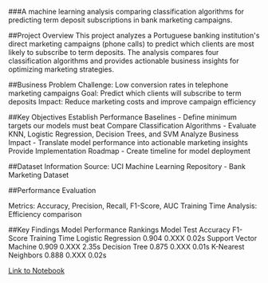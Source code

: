 ###A  machine learning analysis comparing classification algorithms for predicting term deposit subscriptions in bank marketing campaigns.

##Project Overview
This project analyzes a Portuguese banking institution's direct marketing campaigns (phone calls) to predict which clients are most likely to subscribe to term deposits. 
The analysis compares four classification algorithms and provides actionable business insights for optimizing marketing strategies.

##Business Problem
Challenge: Low conversion rates in telephone marketing campaigns
Goal: Predict which clients will subscribe to term deposits
Impact: Reduce marketing costs and improve campaign efficiency

##Key Objectives
Establish Performance Baselines - Define minimum targets our models must beat
Compare Classification Algorithms - Evaluate KNN, Logistic Regression, Decision Trees, and SVM
Analyze Business Impact - Translate model performance into actionable marketing insights
Provide Implementation Roadmap - Create timeline for model deployment

##Dataset Information
Source: UCI Machine Learning Repository - Bank Marketing Dataset

##Performance Evaluation

Metrics: Accuracy, Precision, Recall, F1-Score, AUC
Training Time Analysis: Efficiency comparison


##Key Findings
Model Performance Rankings
Model                    Test Accuracy    F1-Score    Training Time
Logistic Regression      0.904           0.XXX       0.02s
Support Vector Machine   0.909           0.XXX       2.35s
Decision Tree           0.875           0.XXX       0.01s
K-Nearest Neighbors     0.888           0.XXX       0.02s


[Link to Notebook](https://github.com/yoda-aus/bank-marketing/blob/main/prompt_III.ipynb)
